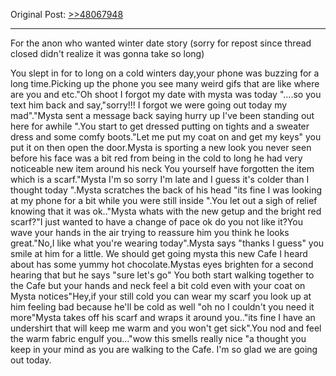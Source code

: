 Original Post: [>>48067948](https://warosu.org/vt/thread/S48067789#p48067948)
***
For the anon who wanted winter date story (sorry for repost since thread closed didn't realize it was gonna take so long)

You slept in for to long on a cold winters day,your phone was buzzing for a long time.Picking up the phone you see many weird gifs that are like where are you and etc."Oh shoot I forgot my date with mysta was today "....so you text him back and say,"sorry!!! I forgot we were going out today my mad"."Mysta sent a message back saying hurry up I've been standing out here for awhile ".You start to get dressed putting on tights and a sweater dress and some comfy boots."Let me put my coat on and get my keys" you put it on then open the door.Mysta is sporting a new look you never seen before his face was a bit red from being in the cold to long he had very noticeable new item around his neck You yourself have forgotten the item which is a scarf."Mysta I'm so sorry I'm late and I guess it's colder than I thought today ".Mysta scratches the back of his head "its fine I was looking at my phone for a bit while you were still inside ".You let out a sigh of relief knowing that it was ok.."Mysta whats with the new getup and the bright red scarf?"I just wanted to have a change of pace ok do you not like it?You wave your hands in the air trying to reassure him you think he looks great."No,I like what you're wearing today".Mysta says "thanks I guess" you smile at him for a little. We should get going mysta this new Cafe I heard about has some yummy hot chocolate.Mystas eyes brighten for a second hearing that but he says "sure let's go" You both start walking together to the Cafe but your hands and neck feel a bit cold even with your coat on Mysta notices"Hey,if your still cold you can wear my scarf you look up at him feeling bad because he'll be cold as well "oh no I couldn't you need it more"Mysta takes off his scarf and wraps it around you.."its fine I have an undershirt that will keep me warm and you won't get sick".You nod and feel the warm fabric engulf you..."wow this smells really nice "a thought you keep in your mind as you are walking to the Cafe. I'm so glad we are going out today.